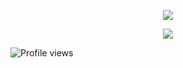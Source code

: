 <p align="center">
  <img src="https://files.catbox.moe/84wxxv.gif" />
</p>

<p align="center">
  <img src="https://files.catbox.moe/hdf6vw.png" />
</p>

<p align="center"
  

<br>

![Profile views](https://komarev.com/ghpvc/?username=cupidscharm&color=201818&label=sinners&style=plastic)
